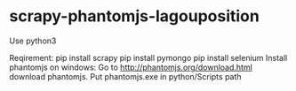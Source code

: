 # scrapy-phantomjs-lagouposition
Use python3

Reqirement:
    pip install scrapy
    pip install pymongo
    pip install selenium
Install phantomjs on windows:
    Go to http://phantomjs.org/download.html download phantomjs.
    Put phantomjs.exe in python/Scripts path 
